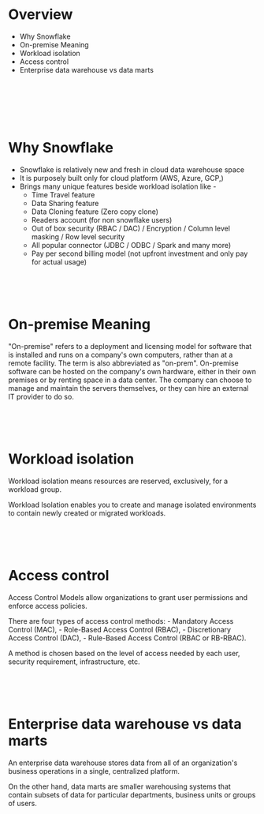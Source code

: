 # Overview

- Why Snowflake
- On-premise Meaning
- Workload isolation
- Access control
- Enterprise data warehouse vs data marts

&nbsp;

&nbsp;

&nbsp;

# Why Snowflake

- Snowflake is relatively new and fresh in cloud data warehouse space
- It is purposely built only for cloud platform (AWS, Azure, GCP,)
- Brings many unique features beside workload isolation like -
  - Time Travel feature
  - Data Sharing feature
  - Data Cloning feature (Zero copy clone)
  - Readers account (for non snowflake users)
  - Out of box security (RBAC / DAC) / Encryption / Column level masking / Row level security
  - All popular connector (JDBC / ODBC / Spark and many more)
  - Pay per second billing model (not upfront investment and only pay for actual usage)

&nbsp;

&nbsp;

# On-premise Meaning

"On-premise" refers to a deployment and licensing model for software that is installed and runs on a company's own computers, rather than at a remote facility. The term is also abbreviated as "on-prem".
On-premise software can be hosted on the company's own hardware, either in their own premises or by renting space in a data center. The company can choose to manage and maintain the servers themselves, or they can hire an external IT provider to do so.

&nbsp;

&nbsp;

# Workload isolation

Workload isolation means resources are reserved, exclusively, for a workload group.

Workload Isolation enables you to create and manage isolated environments to contain newly created or migrated workloads.

&nbsp;

&nbsp;

# Access control

Access Control Models allow organizations to grant user permissions and enforce access policies.

There are four types of access control methods: - Mandatory Access Control (MAC), - Role-Based Access Control (RBAC), - Discretionary Access Control (DAC), - Rule-Based Access Control (RBAC or RB-RBAC).

A method is chosen based on the level of access needed by each user, security requirement, infrastructure, etc.

&nbsp;

&nbsp;

# Enterprise data warehouse vs data marts

An enterprise data warehouse stores data from all of an organization's business operations in a single, centralized platform.

On the other hand, data marts are smaller warehousing systems that contain subsets of data for particular departments, business units or groups of users.
